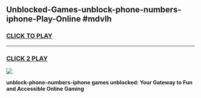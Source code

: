 
## Unblocked-Games-unblock-phone-numbers-iphone-Play-Online #mdvlh
<h3>
<a href="https://news.freeplayer.one?title=unblock-phone-numbers-iphone&ref=3">CLICK TO PLAY</a></h3>
<hr>

<h3>
<a href="https://news.freeplayer.one?title=unblock-phone-numbers-iphone&ref=3">CLICK 2 PLAY</a>
  
</h3>

<a href="https://news.freeplayer.one?title=unblock-phone-numbers-iphone&ref=3"><img src="https://clearcache.store/games.png"></a>


**unblock-phone-numbers-iphone games unblocked: Your Gateway to Fun and Accessible Online Gaming**
